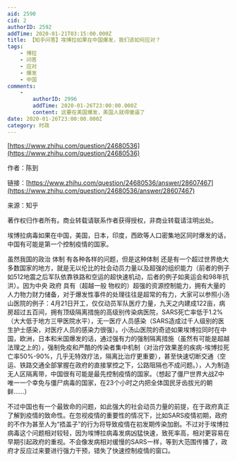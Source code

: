 ```yaml
---
aid: 2590
cid: 2
authorID: 2592
addTime: 2020-01-21T03:15:00.000Z
title: 【知乎问答】埃博拉如果在中国爆发，我们该如何应对？
tags:
    - 博拉
    - 问答
    - 应对
    - 爆发
    - 中国
comments:
    -
        authorID: 2996
        addTime: 2020-01-26T23:00:00.000Z
        content: 这要在美国爆发，美国人就得傻逼了
date: 2020-01-26T23:00:00.000Z
category: 时政
---
```


[https://www.zhihu.com/question/24680536](https://www.zhihu.com/question/24680536)

作者：陈到

链接：[https://www.zhihu.com/question/24680536/answer/28607467](https://www.zhihu.com/question/24680536/answer/28607467)

来源：知乎

著作权归作者所有。商业转载请联系作者获得授权，非商业转载请注明出处。

埃博拉病毒如果在中国，美国，日本，印度，西欧等人口密集地区同时爆发的话，中国有可能是第一个控制疫情的国家。

虽然我国的政治 体制 有各种各样的问题，但是这种体制 还是有一个超过世界绝大多数国家的地方，就是无以伦比的社会动员力量以及超强的组织能力（前者的例子如512地震之后军队依靠铁路和空运的超快速机动，后者的例子如奥运会和98年抗洪）。因为中央 政府 具有（超越一般 物权的）超强的资源控制能力，拥有大量的人力物力财力储备，对于爆发性事件的处理往往是超常的有力，大家可以参照小汤山医院的例子：4月21日开工，仅仅动员军队医疗力量，九天之内建成122亩，病房超过五百间，拥有顶级隔离措施的高级别传染病医院，SARS死亡率低于1.2%（大大低于地方三甲医院水平），无一医疗人员感染（SARS造成过千人级别的医生护士感染，对医疗人员的感染力很强）。小汤山医院的奇迹如果埃博拉同时在中国，欧洲，日本和米国爆发的话，通过强有力的强制隔离措施（虽然有可能是超越法理之上的），强制免疫和严酷的传染者集中机制（对治疗效果差的疾病-埃博拉死亡率50%-90%，几乎无特效疗法，隔离比治疗更重要），甚至快速切断交通（空运、铁路交通全部掌握在政府的直接掌控之下，公路阻隔也不成问题。），人为制造无人区隔离带，中国很有可能是最先控制疫情的国家。（想起了僵尸世界大战Z中唯一一个幸免与僵尸病毒的国家，在23个小时之内把全体国民牙齿拔光的朝鲜……）

不过中国也有一个最致命的问题，如此强大的社会动员力量的前提，在于政府真正了解到疫情的致命性。在忽视疫情的重要性的情况下，比如SARS疫情初期，政府的不作为甚至人为“捂盖子”的行为将导致疫情在初发期传染加剧。不过对于埃博拉病毒这个问题相对较轻，因为埃博拉病毒发病凶猛快速，致死率高，相对更容易在早期引起政府的重视。不会像发病相对缓慢的SARS一样，等到大范围传播了，政府才反应过来要进行强力干预，错失了快速控制疫情的窗口。
